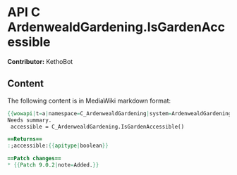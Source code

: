 # API C ArdenwealdGardening.IsGardenAccessible

**Contributor:** KethoBot

## Content

The following content is in MediaWiki markdown format:

```mediawiki
{{wowapi|t=a|namespace=C_ArdenwealdGardening|system=ArdenwealdGardening}}
Needs summary.
 accessible = C_ArdenwealdGardening.IsGardenAccessible()

==Returns==
:;accessible:{{apitype|boolean}}

==Patch changes==
* {{Patch 9.0.2|note=Added.}}
```